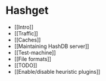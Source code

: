 # Hashget

- [[Intro]]
- [[Traffic]]
- [[Caches]]
- [[Maintaining HashDB server]]
- [[Test-machine]]
- [[File formats]]
- [[TODO]]
- [[Enable/disable heuristic plugins]]

